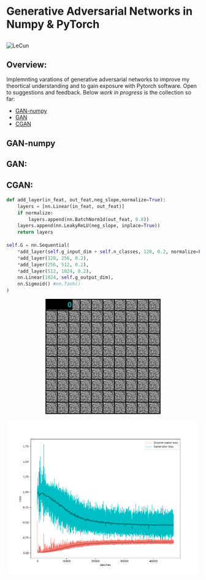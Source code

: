 # Generative Adversarial Networks in Numpy & PyTorch
##
![LeCun](https://www.import.io/wp-content/uploads/2017/06/Import.io_quote-image4-170525.jpg)

## Overview:
Implemnting varations of generative adversarial networks to improve my theortical understanding and to gain exposure with Pytorch software. Open to suggestions and feedback. Below *work in progress* is the collection so far: 

* [GAN-numpy](#GAN-numpy)
* [GAN](#GAN)
* [CGAN](#CGAN)





## GAN-numpy






## GAN:








## CGAN:





```python
def add_layer(in_feat, out_feat,neg_slope,normalize=True):
    layers = [nn.Linear(in_feat, out_feat)]
    if normalize:
        layers.append(nn.BatchNorm1d(out_feat, 0.8))
    layers.append(nn.LeakyReLU(neg_slope, inplace=True))
    return layers

self.G = nn.Sequential(
    *add_layer(self.g_input_dim + self.n_classes, 128, 0.2, normalize=False),
    *add_layer(128, 256, 0.2),
    *add_layer(256, 512, 0.2),
    *add_layer(512, 1024, 0.2),
    nn.Linear(1024, self.g_output_dim),
    nn.Sigmoid() #nn.Tanh()
)
```

<p align="center">
  <img width="300" height="300" src=imgs/CGAN_output.gif>
</p>

![CGANloss](imgs/CGAN_loss.png)

